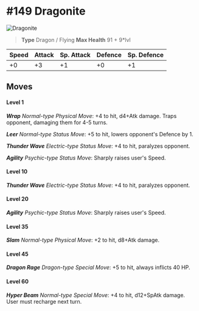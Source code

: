 # #149 Dragonite


![Dragonite](https://img.pokemondb.net/sprites/home/normal/1x/dragonite.png)

> **Type** Dragon / Flying
> **Max Health** 91 + 9\*lvl

| Speed | Attack | Sp. Attack | Defence | Sp. Defence |
| ----- | ------ | ---------- | ------- | ----------- |
| +0 | +3 | +1 | +0 | +1 |

## Moves
#### Level 1

***Wrap** Normal-type Physical Move*: +4 to hit, d4+Atk damage. Traps opponent, damaging them for 4-5 turns.

***Leer** Normal-type Status Move*: +5 to hit, lowers opponent's Defence by 1.

***Thunder Wave** Electric-type Status Move*: +4 to hit, paralyzes opponent.

***Agility** Psychic-type Status Move*: Sharply raises user's Speed.
#### Level 10

***Thunder Wave** Electric-type Status Move*: +4 to hit, paralyzes opponent.
#### Level 20

***Agility** Psychic-type Status Move*: Sharply raises user's Speed.
#### Level 35

***Slam** Normal-type Physical Move*: +2 to hit, d8+Atk damage. 
#### Level 45

***Dragon Rage** Dragon-type Special Move*: +5 to hit, always inflicts 40 HP.
#### Level 60

***Hyper Beam** Normal-type Special Move*: +4 to hit, d12+SpAtk damage. User must recharge next turn.

